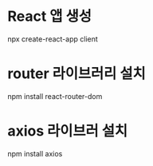 # React 앱 생성
npx create-react-app client

# router 라이브러리 설치
npm install react-router-dom

# axios 라이브러 설치
npm install axios
